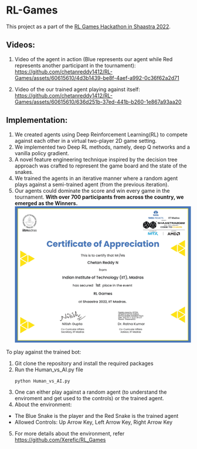 # RL-Games
This project as a part of the [RL Games Hackathon in Shaastra 2022](https://dare2compete.com/hackathon/rl-games-shaastra-2022-indian-institute-of-technology-iit-madras-244941). 

## Videos:
1. Video of the agent in action (Blue represents our agent while Red represents another participant in the tournament):
https://github.com/chetanreddy1412/RL-Games/assets/60615610/4d3b1439-be8f-4aef-a992-0c36f62a2d71

2. Video of the our trained agent playing against itself:
https://github.com/chetanreddy1412/RL-Games/assets/60615610/636d251b-37ed-441b-b260-1e867a93aa20




## Implementation:
1. We created agents using Deep Reinforcement Learning(RL) to compete against each other in a virtual two-player 2D game setting.
2. We implemented two Deep RL methods, namely, deep Q networks and a vanilla policy gradient.
3. A novel feature engineering technique inspired by the decision tree approach was crafted to represent the game board and the state of the snakes.
4. We trained the agents in an iterative manner where a random agent plays against a semi-trained agent (from the previous iteration).
5. Our agents could dominate the score and win every game in the tournament. **With over 700 participants from across the country, we emerged as the Winners.**
![Winning Certificate](https://github.com/chetanreddy1412/RL-Games/blob/main/Winners%20Certificate.jpg)


To play against the trained bot:
1. Git clone the repository and install the required packages
2. Run the Human_vs_AI.py file
   ```bash
   python Human_vs_AI.py
   ```
3. One can either play against a random agent (to understand the enviroment and get used to the controls) or the trained agent.
4. About the environment:
- The Blue Snake is the player and the Red Snake is the trained agent
- Allowed Controls: Up Arrow Key, Left Arrow Key, Right Arrow Key
5. For more details about the environment, refer https://github.com/Xerefic/RL_Games


  


